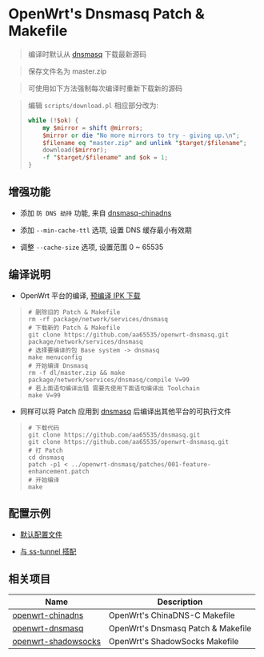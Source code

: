 OpenWrt's Dnsmasq Patch & Makefile
===

 > 编译时默认从 [dnsmasq][1] 下载最新源码

 > 保存文件名为 master.zip

 > 可使用如下方法强制每次编译时重新下载新的源码

 > 编辑 `scripts/download.pl` 相应部分改为:
 > ```perl
 > while (!$ok) {
 >     my $mirror = shift @mirrors;
 >     $mirror or die "No more mirrors to try - giving up.\n";
 >     $filename eq "master.zip" and unlink "$target/$filename";
 >     download($mirror);
 >     -f "$target/$filename" and $ok = 1;
 > }
 > 
 > ```

增强功能
---

 - 添加 `防 DNS 劫持` 功能, 来自 [dnsmasq-chinadns][2]

 - 添加 `--min-cache-ttl` 选项, 设置 DNS 缓存最小有效期

 - 调整 `--cache-size` 选项, 设置范围 0 ~ 65535

编译说明
---

 - OpenWrt 平台的编译, [预编译 IPK 下载][3]

 > ```
 > # 删除旧的 Patch & Makefile
 > rm -rf package/network/services/dnsmasq
 > # 下载新的 Patch & Makefile
 > git clone https://github.com/aa65535/openwrt-dnsmasq.git package/network/services/dnsmasq
 > # 选择要编译的包 Base system -> dnsmasq
 > make menuconfig
 > # 开始编译 Dnsmasq
 > rm -f dl/master.zip && make package/network/services/dnsmasq/compile V=99
 > # 若上面语句编译出错 需要先使用下面语句编译出 Toolchain
 > make V=99
 > ```

 - 同样可以将 Patch 应用到 [dnsmasq][1] 后编译出其他平台的可执行文件

 > ```
 > # 下载代码
 > git clone https://github.com/aa65535/dnsmasq.git
 > git clone https://github.com/aa65535/openwrt-dnsmasq.git
 > # 打 Patch
 > cd dnsmasq
 > patch -p1 < ../openwrt-dnsmasq/patches/001-feature-enhancement.patch
 > # 开始编译
 > make
 > ```

配置示例
---

 - [默认配置文件][4]
 
 - [与 ss-tunnel 搭配][8]

相关项目
---

 Name                     | Description
 -------------------------|-----------------------------------
 [openwrt-chinadns][5]    | OpenWrt's ChinaDNS-C Makefile
 [openwrt-dnsmasq][6]     | OpenWrt's Dnsmasq Patch & Makefile
 [openwrt-shadowsocks][7] | OpenWrt's ShadowSocks Makefile


  [1]: https://github.com/aa65535/dnsmasq
  [2]: https://github.com/styx-hy/dnsmasq-chinadns
  [3]: https://sourceforge.net/projects/openwrt-dist/files/dnsmasq/
  [4]: https://github.com/aa65535/openwrt-dnsmasq/blob/master/files/dnsmasq.conf
  [5]: https://github.com/aa65535/openwrt-chinadns
  [6]: https://github.com/aa65535/openwrt-dnsmasq
  [7]: https://github.com/aa65535/openwrt-shadowsocks
  [8]: https://github.com/aa65535/openwrt-dnsmasq/tree/master/etc

